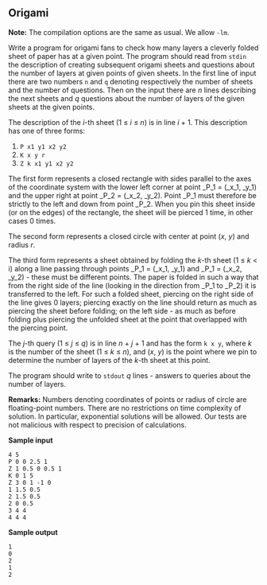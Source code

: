 Origami
----------

**Note:** The compilation options are the same as usual. We allow `-lm`.

Write a program for origami fans to check how many layers a cleverly folded sheet of paper has at a given point. The program should read from `stdin` the description of creating subsequent origami sheets and questions about the number of layers at given points of given sheets. In the first line of input there are two numbers `n` and `q` denoting respectively the number of sheets and the number of questions. Then on the input there are _n_ lines describing the next sheets and _q_ questions about the number of layers of the given sheets at the given points.

The description of the _i_-th sheet (1 ≤ _i_ ≤ _n_) is in line _i_ + 1. This description has one of three forms:

1.  `P x1 y1 x2 y2`
2.  `K x y r`
3.  `Z k x1 y1 x2 y2`

The first form represents a closed rectangle with sides parallel to the axes of the coordinate system with the lower left corner at point _P_1 = (_x_1, _y_1) and the upper right at point _P_2 = (_x_2, _y_2). Point _P_1 must therefore be strictly to the left and down from point _P_2. When you pin this sheet inside (or on the edges) of the rectangle, the sheet will be pierced 1 time, in other cases 0 times.

The second form represents a closed circle with center at point (_x_, _y_) and radius _r_.

The third form represents a sheet obtained by folding the _k_-th sheet (1 ≤ _k_ < i) along a line passing through points _P_1 = (_x_1, _y_1) and _P_1 = (_x_2, _y_2) - these must be different points. The paper is folded in such a way that from the right side of the line (looking in the direction from _P_1 to _P_2) it is transferred to the left. For such a folded sheet, piercing on the right side of the line gives 0 layers; piercing exactly on the line should return as much as piercing the sheet before folding; on the left side - as much as before folding plus piercing the unfolded sheet at the point that overlapped with the piercing point.

The _j_-th query (1 ≤ _j_ ≤ _q_) is in line _n_ + _j_ + 1 and has the form `k x y`, where _k_ is the number of the sheet (1 ≤ _k_ ≤ _n_), and (_x_, _y_) is the point where we pin to determine the number of layers of the _k_-th sheet at this point.

The program should write to `stdout` _q_ lines - answers to queries about the number of layers.

**Remarks:** Numbers denoting coordinates of points or radius of circle are floating-point numbers. There are no restrictions on time complexity of solution. In particular, exponential solutions will be allowed. Our tests are not malicious with respect to precision of calculations.

**Sample input**

    4 5
    P 0 0 2.5 1
    Z 1 0.5 0 0.5 1
    K 0 1 5
    Z 3 0 1 -1 0
    1 1.5 0.5
    2 1.5 0.5
    2 0 0.5
    3 4 4
    4 4 4

**Sample output**
    
    1
    0
    2
    1
    2
